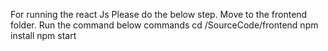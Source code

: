 For running the react Js Please do the below step.
Move to the frontend folder.
Run the command below commands
cd /SourceCode/frontend
npm install
npm start